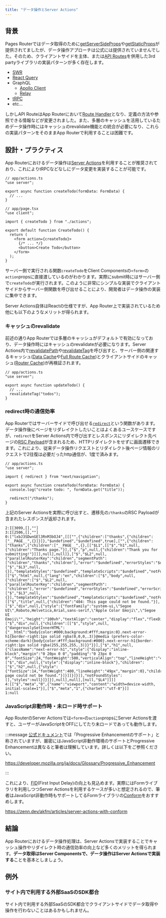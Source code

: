 ```yaml
---
title: "データ操作とServer Actions"
---
```


## 背景

Pages Routerではデータ取得のために[getServerSideProps](https://nextjs.org/docs/pages/building-your-application/data-fetching/get-server-side-props)や[getStaticProps](https://nextjs.org/docs/pages/building-your-application/data-fetching/get-static-props)が提供されてましたが、データ操作アプローチは公式には提供されていませんでした。そのため、クライアントサイドを主体、または[API Routes](https://nextjs.org/docs/pages/building-your-application/routing/api-routes)を併用した3rd partyライブラリの実装パターンが多く存在します。

- [SWR](https://swr.vercel.app/)
- [React Query](https://react-query.tanstack.com/)
- GraphQL
  - [Apollo Client](https://www.apollographql.com/docs/react/)
  - [Relay](https://relay.dev/)
- [tRPC](https://trpc.io/)
- etc...

しかしAPI RouteはApp Routerにおいて[Route Handler](https://nextjs.org/docs/app/building-your-application/routing/route-handlers)となり、定義の方法や参照できる情報などが変更されました。また、多層のキャッシュを活用しているためデータ操作時にはキャッシュのrevalidate機能との統合が必要になり、これらの実装パターンをそのままApp Routerで利用することは困難です。

## 設計・プラクティス

App Routerにおけるデータ操作は[Server Actions](https://nextjs.org/docs/app/building-your-application/data-fetching/server-actions-and-mutations)を利用することが推奨されており、これによりtRPCなどなしにデータ変更を実装することが可能です。

```tsx
// app/actions.ts
"use server";

export async function createTodo(formData: FormData) {
  // ...
}
```

```tsx
// app/page.tsx
"use client";

import { createTodo } from "./actions";

export default function CreateTodo() {
  return (
    <form action={createTodo}>
      {/* ... */}
      <button>Create Todo</button>
    </form>
  );
}
```

サーバー側で実行される関数`createTodo`をClient Componentsの`<form>`の`action`propsに直接渡しているのがわかります。実際にsubmit時にはサーバー側で`createTodo`が実行されます。このように非常にシンプルな実装でクライアントサイドからサーバー側関数を呼び出せることにより、開発者はデータ操作の実装に集中できます。

Server Actions自体はReactの仕様ですが、App Router上で実装されているため他にも以下のようなメリットが得られます。

### キャッシュのrevalidate

前述の通りApp Routerでは多層のキャッシュがデフォルトで有効になっており、データ操作時にはキャッシュのrevalidateが必要になります。Server Actions内で[revalidatePath](https://nextjs.org/docs/app/api-reference/functions/revalidatePath)や[revalidateTag](https://nextjs.org/docs/app/api-reference/functions/revalidateTag)を呼び出すと、サーバー側の関連するキャッシュ([Data Cache](https://nextjs.org/docs/app/building-your-application/caching#data-cache)や[Full Route Cache](https://nextjs.org/docs/app/building-your-application/caching#full-route-cache))とクライアントサイドのキャッシュ([Router Cache](https://nextjs.org/docs/app/building-your-application/caching#router-cache))が再検証されます。

```tsx
// app/actions.ts
"use server";

export async function updateTodo() {
  // ...
  revalidateTag("todos");
}
```

### redirect時の通信効率

App Routerではサーバーサイドで呼び出せる[`redirect`](https://nextjs.org/docs/app/building-your-application/routing/redirecting#redirect-function)という関数があります。データ操作後にページをリダレイクトしたいことはよくあるユースケースですが、`redirect`をServer Actions内で呼び出すとレスポンスにリダイレクト先ページの[RSC Payload](https://nextjs.org/docs/app/building-your-application/rendering/server-components#how-are-server-components-rendered)が含まれるため、HTTPリダイレクトをせずに画面遷移できます。これにより、従来データ操作リクエストとリダイレクト後ページ情報のリクエストで2往復は必要だったhttp通信が、1度で済みます。

```tsx
// app/actions.ts
"use server";

import { redirect } from "next/navigation";

export async function createTodo(formData: FormData) {
  console.log("create todo: ", formData.get("title"));

  redirect("/thanks");
}
```

上記のServer Actionsを実際に呼び出すと、遷移先の`/thanks`のRSC Payloadが含まれたレスポンスが返却されます。

```text
2:I[3099,[],""]
3:I[2506,[],""]
0:["lxbJ3SDwnGEl3RnM3bOJ4",[[["",{"children":["thanks",{"children":["__PAGE__",{}]}]},"$undefined","$undefined",true],["",{"children":["thanks",{"children":["__PAGE__",{},[["$L1",[["$","h1",null,{"children":"Thanks page."}],["$","p",null,{"children":"Thank you for submitting!"}]]],null],null]},["$","$L2",null,{"parallelRouterKey":"children","segmentPath":["children","thanks","children"],"error":"$undefined","errorStyles":"$undefined","errorScripts":"$undefined","template":["$","$L3",null,{}],"templateStyles":"$undefined","templateScripts":"$undefined","notFound":"$undefined","notFoundStyles":"$undefined","styles":null}],null]},[["$","html",null,{"lang":"en","children":["$","body",null,{"children":["$","$L2",null,{"parallelRouterKey":"children","segmentPath":["children"],"error":"$undefined","errorStyles":"$undefined","errorScripts":"$undefined","template":["$","$L3",null,{}],"templateStyles":"$undefined","templateScripts":"$undefined","notFound":[["$","title",null,{"children":"404: This page could not be found."}],["$","div",null,{"style":{"fontFamily":"system-ui,\"Segoe UI\",Roboto,Helvetica,Arial,sans-serif,\"Apple Color Emoji\",\"Segoe UI Emoji\"","height":"100vh","textAlign":"center","display":"flex","flexDirection":"column","alignItems":"center","justifyContent":"center"},"children":["$","div",null,{"children":[["$","style",null,{"dangerouslySetInnerHTML":{"__html":"body{color:#000;background:#fff;margin:0}.next-error-h1{border-right:1px solid rgba(0,0,0,.3)}@media (prefers-color-scheme:dark){body{color:#fff;background:#000}.next-error-h1{border-right:1px solid rgba(255,255,255,.3)}}"}}],["$","h1",null,{"className":"next-error-h1","style":{"display":"inline-block","margin":"0 20px 0 0","padding":"0 23px 0 0","fontSize":24,"fontWeight":500,"verticalAlign":"top","lineHeight":"49px"},"children":"404"}],["$","div",null,{"style":{"display":"inline-block"},"children":["$","h2",null,{"style":{"fontSize":14,"fontWeight":400,"lineHeight":"49px","margin":0},"children":"This page could not be found."}]}]]}]}]],"notFoundStyles":[],"styles":null}]}]}],null],null],[null,"$L4"]]]]
4:[["$","meta","0",{"name":"viewport","content":"width=device-width, initial-scale=1"}],["$","meta","1",{"charSet":"utf-8"}]]
1:null
```

### JavaScript非動作時・未ロード時サポート

App RouterのServer Actionsでは`<form>`の`action`propsにServer Actionsを渡すと、ユーザーがJavaScriptをOFFにしてたり未ロードであっても動作します。

:::message
[公式ドキュメント](https://nextjs.org/docs/app/building-your-application/data-fetching/server-actions-and-mutations#behavior)では「Progressive Enhancementのサポート」と称されていますが、厳密にはJavaScript非動作環境のサポートとProgressive Enhancementは異なると筆者は理解しています。詳しくは以下をご参照ください。

https://developer.mozilla.org/ja/docs/Glossary/Progressive_Enhancement

:::

これにより、[FID](https://web.dev/articles/fid?hl=ja)(First Input Delay)の向上も見込めます。実際にはFormライブラリを利用しつつServer Actionsを利用するケースが多いと想定されるので、筆者はJavaScript非動作時もサポートしてるFormライブラリの[Conform](https://conform.guide/)をおすすめします。

https://zenn.dev/akfm/articles/server-actions-with-conform

## 結論

App Routerにおけるデータ操作処理は、Server Actionsで実装することでキャッシュ操作やリダイレクト時の通信効率の向上など多くのメリットを得られます。**データ取得はServer Componentsで、データ操作はServer Actionsで実装する**ことを基本としましょう。

## 例外

### サイト内で利用する外部SaaSのSDK都合

サイト内で利用する外部SaaSのSDK都合でクライアントサイドでデータ取得や操作を行わないことはあるかもしれません。
